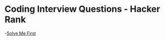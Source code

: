 # Coding Interview Questions - Hacker Rank 

-[Solve Me First](./GO_challenges-solve-me-first-problem-hackerrank.md)
